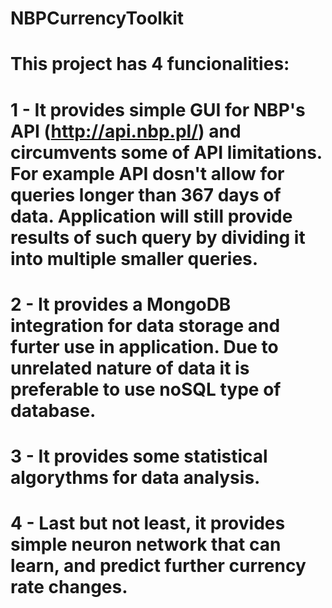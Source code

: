 # NBPCurrencyToolkit

# This project has 4 funcionalities:
# 1 - It provides simple GUI for NBP's API (http://api.nbp.pl/) and circumvents some of API limitations. For example API dosn't allow for  queries longer than 367 days of data. Application will still provide results of such query by dividing it into multiple smaller queries.
# 2 - It provides a MongoDB integration for data storage and furter use in application. Due to unrelated nature of data it is preferable to use noSQL type of database.
# 3 - It provides some statistical algorythms for data analysis.
# 4 - Last but not least, it provides simple neuron network that can learn, and predict further currency rate changes.
